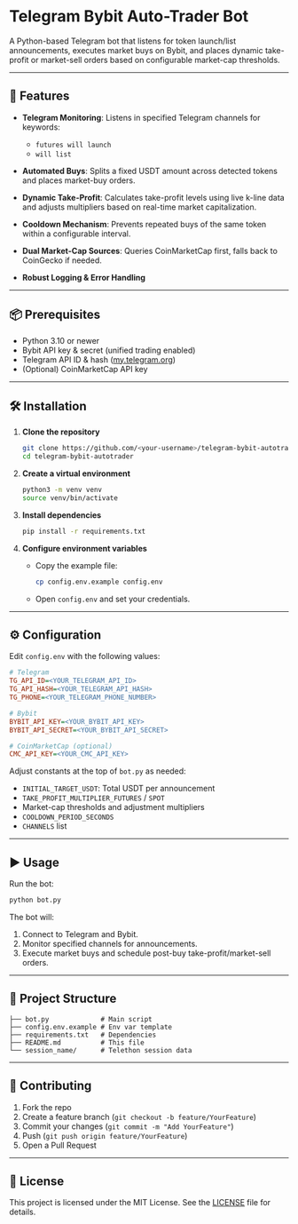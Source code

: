 # Telegram Bybit Auto-Trader Bot

A Python-based Telegram bot that listens for token launch/list announcements, executes market buys on Bybit, and places dynamic take-profit or market-sell orders based on configurable market-cap thresholds.

---

## 🚀 Features

* **Telegram Monitoring**: Listens in specified Telegram channels for keywords:

  * `futures will launch`
  * `will list`
* **Automated Buys**: Splits a fixed USDT amount across detected tokens and places market-buy orders.
* **Dynamic Take-Profit**: Calculates take-profit levels using live k-line data and adjusts multipliers based on real-time market capitalization.
* **Cooldown Mechanism**: Prevents repeated buys of the same token within a configurable interval.
* **Dual Market-Cap Sources**: Queries CoinMarketCap first, falls back to CoinGecko if needed.
* **Robust Logging & Error Handling**

---

## 📦 Prerequisites

* Python 3.10 or newer
* Bybit API key & secret (unified trading enabled)
* Telegram API ID & hash ([my.telegram.org](https://my.telegram.org))
* (Optional) CoinMarketCap API key

---

## 🛠️ Installation

1. **Clone the repository**

   ```bash
   git clone https://github.com/<your-username>/telegram-bybit-autotrader.git
   cd telegram-bybit-autotrader
   ```

2. **Create a virtual environment**

   ```bash
   python3 -m venv venv
   source venv/bin/activate
   ```

3. **Install dependencies**

   ```bash
   pip install -r requirements.txt
   ```

4. **Configure environment variables**

   * Copy the example file:

     ```bash
     cp config.env.example config.env
     ```
   * Open `config.env` and set your credentials.

---

## ⚙️ Configuration

Edit `config.env` with the following values:

```ini
# Telegram
TG_API_ID=<YOUR_TELEGRAM_API_ID>
TG_API_HASH=<YOUR_TELEGRAM_API_HASH>
TG_PHONE=<YOUR_TELEGRAM_PHONE_NUMBER>

# Bybit
BYBIT_API_KEY=<YOUR_BYBIT_API_KEY>
BYBIT_API_SECRET=<YOUR_BYBIT_API_SECRET>

# CoinMarketCap (optional)
CMC_API_KEY=<YOUR_CMC_API_KEY>
```

Adjust constants at the top of `bot.py` as needed:

* `INITIAL_TARGET_USDT`: Total USDT per announcement
* `TAKE_PROFIT_MULTIPLIER_FUTURES` / `SPOT`
* Market-cap thresholds and adjustment multipliers
* `COOLDOWN_PERIOD_SECONDS`
* `CHANNELS` list

---

## ▶️ Usage

Run the bot:

```bash
python bot.py
```

The bot will:

1. Connect to Telegram and Bybit.
2. Monitor specified channels for announcements.
3. Execute market buys and schedule post-buy take-profit/market-sell orders.

---

## 📂 Project Structure

```
├── bot.py             # Main script
├── config.env.example # Env var template
├── requirements.txt   # Dependencies
├── README.md          # This file
└── session_name/      # Telethon session data
```

---

## 🤝 Contributing

1. Fork the repo
2. Create a feature branch (`git checkout -b feature/YourFeature`)
3. Commit your changes (`git commit -m "Add YourFeature"`)
4. Push (`git push origin feature/YourFeature`)
5. Open a Pull Request

---

## 📄 License

This project is licensed under the MIT License. See the [LICENSE](LICENSE) file for details.
